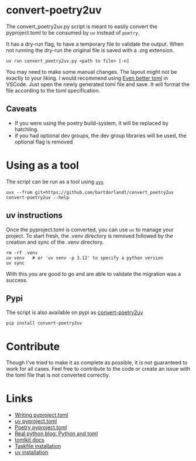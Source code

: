 # convert-poetry2uv

The convert_poetry2uv.py script is meant to easily convert the pyproject.toml to be consumed by `uv` instead of `poetry`.

It has a dry-run flag, to have a temporary file to validate the output. When not running the dry-run the original file is saved with a .org extension.

    uv run convert_poetry2uv.py <path to file> [-n]

You may need to make some manual changes.
The layout might not be exactly to your liking. I would recommend using [Even better toml](https://marketplace.visualstudio.com/items?itemName=tamasfe.even-better-toml) in VSCode. Just open the newly generated toml file and save. It will format the file according to the toml specification.

## Caveats
* If you were using the poetry build-system, it will be replaced by hatchling.
* if you had optional dev groups, the dev group libraries will be used, the optional flag is removed

# Using as a tool
The script can be run as a tool using [`uvx`](https://docs.astral.sh/uv/guides/tools/)

    uvx --from git+https://github.com/bartdorlandt/convert_poetry2uv convert-poetry2uv --help

## uv instructions
Once the pyproject.toml is converted, you can use `uv` to manage your project. To start fresh, the .venv directory is removed followed by the creation and sync of the .venv directory.

    rm -rf .venv
    uv venv   # or 'uv venv -p 3.12' to specify a python version
    uv sync

With this you are good to go and are able to validate the migration was a success.

## Pypi
The script is also available on pypi as [convert-poetry2uv](https://pypi.org/project/convert-poetry2uv/)

    pip install convert-poetry2uv

# Contribute
Though I've tried to make it as complete as possible, it is not guaranteed to work for all cases. Feel free to contribute to the code or create an issue with the toml file that is not converted correctly.

# Links
* [Writing pyproject.toml](https://packaging.python.org/en/latest/guides/writing-pyproject-toml/)
* [uv pyproject.toml](https://docs.astral.sh/uv/concepts/projects/layout/)
* [Poetry pyproject.toml](https://python-poetry.org/docs/pyproject/)
* [Real python blog: Python and toml](https://realpython.com/python-toml/#write-toml-documents-with-tomli_w)
* [tomlkit docs](https://tomlkit.readthedocs.io/en/latest/quickstart/#)
* [Taskfile installation](https://taskfile.dev/installation/)
* [uv installation](https://docs.astral.sh/uv/getting-started/installation/)

